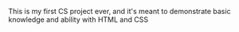 This is my first CS project ever, and it's meant to demonstrate basic knowledge and ability with HTML and CSS
